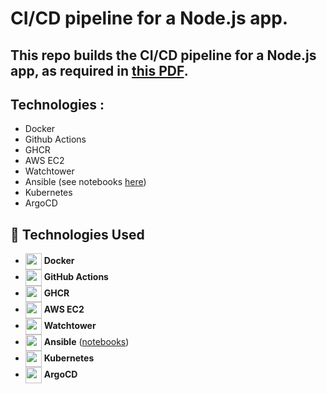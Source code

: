 # CI/CD pipeline for a Node.js app.

## This repo builds the CI/CD pipeline for a Node.js app, as required in [this PDF](./CI_CD%20pipeline%20for%20EC2.pdf).

## Technologies :

- Docker
- Github Actions
- GHCR
- AWS EC2
- Watchtower
- Ansible (see notebooks [here](https://github.com/hosain-ghoraba/devops-ansible-playbooks/tree/main)) 
- Kubernetes
- ArgoCD
## 🧩 Technologies Used

- <img src="https://cdn.jsdelivr.net/gh/devicons/devicon/icons/docker/docker-original.svg" width="26" style="vertical-align: middle;"/> **Docker**  
- <img src="https://cdn.jsdelivr.net/gh/devicons/devicon/icons/github/github-original.svg" width="26" style="vertical-align: middle;"/> **GitHub Actions**  
- <img src="https://avatars.githubusercontent.com/u/44036562?s=200&v=4" width="26" style="vertical-align: middle;"/> **GHCR**  
- <img src="https://cdn.jsdelivr.net/gh/devicons/devicon/icons/amazonwebservices/amazonwebservices-original.svg" width="26" style="vertical-align: middle;"/> **AWS EC2**  
- <img src="https://avatars.githubusercontent.com/u/24788847?s=200&v=4" width="26" style="vertical-align: middle;"/> **Watchtower**  
- <img src="https://cdn.jsdelivr.net/gh/devicons/devicon/icons/ansible/ansible-original.svg" width="26" style="vertical-align: middle;"/> **Ansible** ([notebooks](https://github.com/hosain-ghoraba/devops-ansible-playbooks/tree/main))  
- <img src="https://cdn.jsdelivr.net/gh/devicons/devicon/icons/kubernetes/kubernetes-original.svg" width="26" style="vertical-align: middle;"/> **Kubernetes**  
- <img src="https://cdn.jsdelivr.net/gh/devicons/devicon/icons/argocd/argocd-original.svg" width="26" style="vertical-align: middle;"/> **ArgoCD**
